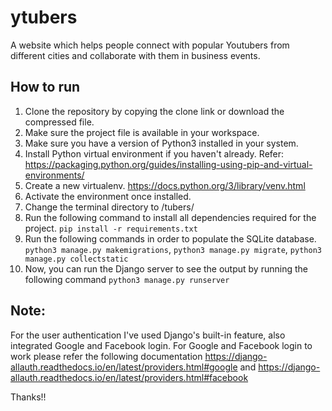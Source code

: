 # ytubers
A website which helps people connect with popular Youtubers from different cities and collaborate with them in business events.

## How to run
1. Clone the repository by copying the clone link or download the compressed file.
2. Make sure the project file is available in your workspace.
3. Make sure you have a version of Python3 installed in your system.
4. Install Python virtual environment if you haven't already. Refer: https://packaging.python.org/guides/installing-using-pip-and-virtual-environments/
5. Create a new virtualenv. https://docs.python.org/3/library/venv.html
6. Activate the environment once installed.
7. Change the terminal directory to /tubers/
8. Run the following command to install all dependencies required for the project.
   `pip install -r requirements.txt`
9. Run the following commands in order to populate the SQLite database. `python3 manage.py makemigrations`, `python3 manage.py migrate`, `python3 manage.py collectstatic`
10. Now, you can run the Django server to see the output by running the following command `python3 manage.py runserver`

## Note:
For the user authentication I've used Django's built-in feature, also integrated Google and Facebook login.
For Google and Facebook login to work please refer the following documentation https://django-allauth.readthedocs.io/en/latest/providers.html#google and https://django-allauth.readthedocs.io/en/latest/providers.html#facebook

Thanks!!
